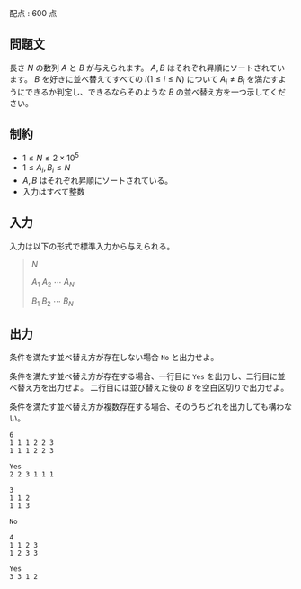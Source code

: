配点 : $600$ 点

## 問題文

長さ $N$ の数列 $A$ と $B$ が与えられます。
$A,B$ はそれぞれ昇順にソートされています。
$B$ を好きに並べ替えてすべての $i(1 \leq i \leq N)$ について $A_i \neq B_i$ を満たすようにできるか判定し、できるならそのような $B$ の並べ替え方を一つ示してください。

## 制約

- $1\leq N \leq 2 \times 10^5$
- $1\leq A_i,B_i \leq N$
- $A,B$ はそれぞれ昇順にソートされている。
- 入力はすべて整数

## 入力

入力は以下の形式で標準入力から与えられる。

> $N$
> 
> $A_1$ $A_2$ $\cdots$ $A_N$
> 
> $B_1$ $B_2$ $\cdots$ $B_N$

## 出力

条件を満たす並べ替え方が存在しない場合 `No` と出力せよ。

条件を満たす並べ替え方が存在する場合、一行目に `Yes` を出力し、二行目に並べ替え方を出力せよ。
二行目には並び替えた後の $B$ を空白区切りで出力せよ。

条件を満たす並べ替え方が複数存在する場合、そのうちどれを出力しても構わない。

```input1
6
1 1 1 2 2 3
1 1 1 2 2 3
```

```output1
Yes
2 2 3 1 1 1
```

```input2
3
1 1 2
1 1 3
```

```output2
No
```

```input3
4
1 1 2 3
1 2 3 3
```

```output3
Yes
3 3 1 2
```